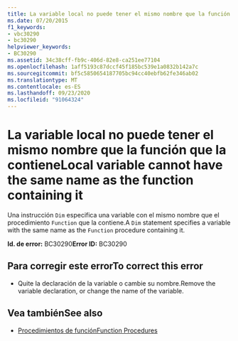 ```yaml
---
title: La variable local no puede tener el mismo nombre que la función que la contiene
ms.date: 07/20/2015
f1_keywords:
- vbc30290
- bc30290
helpviewer_keywords:
- BC30290
ms.assetid: 34c38cff-fb9c-406d-82e8-ca251ee77104
ms.openlocfilehash: 1aff5193c87dccf45f185bc539e1a0832b142a7c
ms.sourcegitcommit: bf5c5850654187705bc94cc40ebfb62fe346ab02
ms.translationtype: MT
ms.contentlocale: es-ES
ms.lasthandoff: 09/23/2020
ms.locfileid: "91064324"
---
```

# <a name="local-variable-cannot-have-the-same-name-as-the-function-containing-it"></a><span data-ttu-id="6a660-102">La variable local no puede tener el mismo nombre que la función que la contiene</span><span class="sxs-lookup"><span data-stu-id="6a660-102">Local variable cannot have the same name as the function containing it</span></span>

<span data-ttu-id="6a660-103">Una instrucción `Dim` especifica una variable con el mismo nombre que el procedimiento `Function` que la contiene.</span><span class="sxs-lookup"><span data-stu-id="6a660-103">A `Dim` statement specifies a variable with the same name as the `Function` procedure containing it.</span></span>  
  
 <span data-ttu-id="6a660-104">**Id. de error:** BC30290</span><span class="sxs-lookup"><span data-stu-id="6a660-104">**Error ID:** BC30290</span></span>  
  
## <a name="to-correct-this-error"></a><span data-ttu-id="6a660-105">Para corregir este error</span><span class="sxs-lookup"><span data-stu-id="6a660-105">To correct this error</span></span>  
  
- <span data-ttu-id="6a660-106">Quite la declaración de la variable o cambie su nombre.</span><span class="sxs-lookup"><span data-stu-id="6a660-106">Remove the variable declaration, or change the name of the variable.</span></span>  
  
## <a name="see-also"></a><span data-ttu-id="6a660-107">Vea también</span><span class="sxs-lookup"><span data-stu-id="6a660-107">See also</span></span>

- [<span data-ttu-id="6a660-108">Procedimientos de función</span><span class="sxs-lookup"><span data-stu-id="6a660-108">Function Procedures</span></span>](../programming-guide/language-features/procedures/function-procedures.md)
